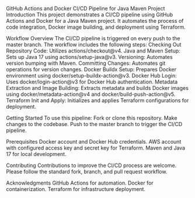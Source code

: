 GitHub Actions and Docker CI/CD Pipeline for Java Maven Project
Introduction
This project demonstrates a CI/CD pipeline using GitHub Actions and Docker for a Java Maven project. It automates the process of code integration, Docker image building, and deployment using Terraform.

Workflow Overview
The CI/CD pipeline is triggered on every push to the master branch. The workflow includes the following steps:
Checking Out Repository Code: Utilizes actions/checkout@v4.
Java and Maven Setup: Sets up Java 17 using actions/setup-java@v3.
Versioning: Automates version bumping with Maven.
Committing Changes: Automates git operations for version changes.
Docker Buildx Setup: Prepares Docker environment using docker/setup-buildx-action@v3.
Docker Hub Login: Uses docker/login-action@v3 for Docker Hub authentication.
Metadata Extraction and Image Building: Extracts metadata and builds Docker images using docker/metadata-action@v4 and docker/build-push-action@v5.
Terraform Init and Apply: Initializes and applies Terraform configurations for deployment.

Getting Started
To use this pipeline:
Fork or clone this repository.
Make changes to the codebase.
Push to the master branch to trigger the CI/CD pipeline.

Prerequisites
Docker account and Docker Hub credentials.
AWS account with configured access key and secret key for Terraform.
Maven and Java 17 for local development.

Contributing
Contributions to improve the CI/CD process are welcome. Please follow the standard fork, branch, and pull request workflow.



Acknowledgments
GitHub Actions for automation.
Docker for containerization.
Terraform for infrastructure deployment.
